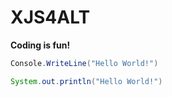 # XJS4ALT
**Coding is fun!**
```C#
Console.WriteLine("Hello World!")
```
```Java
System.out.println("Hello World!")
```

